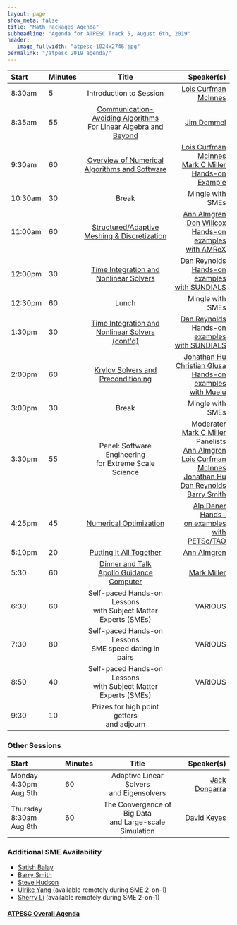 ```yaml
---
layout: page
show_meta: false
title: "Math Packages Agenda"
subheadline: "Agenda for ATPESC Track 5, August 6th, 2019"
header:
   image_fullwidth: "atpesc-1024x2746.jpg"
permalink: "/atpesc_2019_agenda/"
---
```



|Start|Minutes|Title|Speaker(s)|
|:----|:------|:---:|------:|
|8:30am|5|Introduction to Session|[Lois Curfman McInnes][lcm]|
|8:35am|55|[Communication-Avoiding Algorithms<br>For Linear Algebra and Beyond][XX] |[Jim Demmel][jd]|
|9:30am|60|[Overview of Numerical<br>Algorithms and Software][XX] |[Lois Curfman McInnes][lcm]<br>[Mark C Miller][mcm]<br>[Hands-on Example][l27]|
|10:30am|30|Break|Mingle with SMEs|
|11:00am|60|[Structured/Adaptive<br>Meshing & Discretization][XX] |[Ann Almgren][aa]<br>[Don Willcox][dw]<br>[Hands-on examples][l28]<br>[with AMReX][w20]|
|12:00pm|30|[Time Integration and<br>Nonlinear Solvers][XX] |[Dan Reynolds][dr]<br>[Hands-on examples][l22]<br>[with SUNDIALS][w23]|
|12:30pm|60|Lunch|Mingle with SMEs|
|1:30pm|30|[Time Integration and<br>Nonlinear Solvers (cont'd)][XX] |[Dan Reynolds][dr]<br>[Hands-on examples][l22]<br>[with SUNDIALS][w23]|
|2:00pm|60|[Krylov Solvers and<br>Preconditioning][XX] | [Jonathan Hu][jh]<br>[Christian Glusa][cg]<br>[Hands-on examples][l23]<br>[with Muelu][w24]|
|3:00pm|30|Break|Mingle with SMEs|
|3:30pm|55|Panel: Software Engineering<br>for Extreme Scale Science | Moderater<br>[Mark C Miller][mcm]<br>Panelists<br>[Ann Almgren][aa]<br>[Lois Curfman McInnes][lcm]<br>[Jonathan Hu][jh]<br>[Dan Reynolds][dr]<br>[Barry Smith][bs]|
|4:25pm|45|[Numerical Optimization][XX] |[Alp Dener][ad]<br>[Hands-on&nbsp;examples][l25]<br>[with PETSc/TAO][w10]|
|5:10pm|20|[Putting It All Together][XX] |[Ann Almgren][aa]|
|5:30|60|[Dinner and Talk<br>Apollo Guidance Computer][XX] | [Mark Miller][mcm]|
|6:30|60|Self-paced Hands-on Lessons<br>with Subject Matter Experts (SMEs)|VARIOUS|
|7:30|80|Self-paced Hands-on Lessons<br>SME speed dating in pairs|VARIOUS|
|8:50|40|Self-paced Hands-on Lessons<br>with Subject Matter Experts (SMEs)|VARIOUS|
|9:30|10|Prizes for high point getters<br>and adjourn||

### Other Sessions 

|Start|Minutes|Title|Speaker(s)|
|:----|:------|:---:|------:|
|Monday 4:30pm<br>Aug 5th|60|Adaptive Linear Solvers<br>and Eigensolvers|[Jack Dongarra][jd2]|
|Thursday 8:30am<br>Aug 8th|60|The Convergence of Big Data<br>and Large-scale Simulation|[David Keyes][dk]|

### Additional SME Availability

* [Satish Balay][sb]
* [Barry Smith][bs]
* [Steve Hudson][sh]
* [Ulrike Yang][uy] (available remotely during SME 2-on-1)
* [Sherry Li][sl]  (available remotely during SME 2-on-1)

#### [ATPESC Overall Agenda](http://extremecomputingtraining.anl.gov/agenda-2019/)

[XX]: http://extremecomputingtraining.anl.gov/agenda-2019
[m1]: <mailto:curfman@mcs.anl.gov>
[m2]: <mailto:tmunson@mcs.anl.gov>
[m3]: <mailto:hongzh@mcs.anl.gov>
[m4]: <mailto:miller86@llnl.gov>
[m5]: <mailto:ASAlmgren@lbl.gov>
[m6]: <mailto:DEWillcox@lbl.gov>
[m7]: <mailto:demmel@cs.berkeley.edu>
[m8]: <mailto:reynolds@smu.edu>
[m9]: <mailto:jhu@sandia.gov>
[m10]: <mailto:caglusa@sandia.gov>
[m11]: <mailto:bsmith@mcs.anl.gov>
[m12]: <mailto:adener@anl.gov>


[w1]: https://ccse.lbl.gov/index.html
[w2]: https://computation.llnl.gov
[w10]: http://www.mcs.anl.gov/petsc
[w12]: https://www.mcs.anl.gov
[w15]: http://crd.lbl.gov
[w19]: http://www.mcs.anl.gov/research/projects/tao/tao-deprecated/index.html
[w20]: https://amrex-codes.github.io
[w21]: https://eecs.berkeley.edu
[w22]: https://www.smu.edu/Dedman/academics/departments/math
[w23]: https://computation.llnl.gov/projects/sundials
[w24]: https://trilinos.github.io/muelu.html
[w25]: https://xsdk.info


[l21]: ../lessons/mfem_convergence/
[l22]: ../lessons/time_integrators/sundials
[l23]: ../lessons/krylov_amg/
[l24]: ../lessons/superlu_mfem/
[l25]: ../lessons/obstacle_tao/
[l27]: ../lessons/hand_coded_heat/
[l28]: ../lessons/amrex/

[lcm]: {{site.url}}{{site.baseurl}}/presenters/#lois-curfman-mcinnes
[mcm]: {{site.url}}{{site.baseurl}}/presenters/#mark-c-miller
[aa]: {{site.url}}{{site.baseurl}}/presenters/#ann-almgren
[dw]: {{site.url}}{{site.baseurl}}/presenters/#don-willcox
[dr]: {{site.url}}{{site.baseurl}}/presenters/#dan-reynolds
[dg]: {{site.url}}{{site.baseurl}}/presenters/#christian-glusa
[jh]: {{site.url}}{{site.baseurl}}/presenters/#jonathan-hu
[cg]: {{site.url}}{{site.baseurl}}/presenters/#christian-glusa
[ad]: {{site.url}}{{site.baseurl}}/presenters/#alp-dener
[sb]: {{site.url}}{{site.baseurl}}/presenters/#satish-balay
[bs]: {{site.url}}{{site.baseurl}}/presenters/#barry-smith
[uy]: {{site.url}}{{site.baseurl}}/presenters/#ulrike-yang
[sl]: {{site.url}}{{site.baseurl}}/presenters/#x-sherry-li
[jd]: {{site.url}}{{site.baseurl}}/presenters/#jim-demmel
[dk]: {{site.url}}{{site.baseurl}}/presenters/#david-keyes
[jd2]: {{site.url}}{{site.baseurl}}/presenters/#jack-dongarra
[sh]: {{site.url}}{{site.baseurl}}/presenters/#steve-hudson
